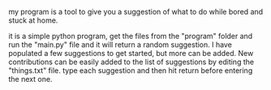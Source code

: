 
my program is a tool to give you a suggestion of what to do while bored and stuck at home.

it is a simple python program, get the files from the "program" folder and run the "main.py" file and it will return a random suggestion.
I have populated a few suggestions to get started, but more can be added.
New contributions can be easily added to the list of suggestions by editing the "things.txt" file.
type each suggestion and then hit return before entering the next one.
